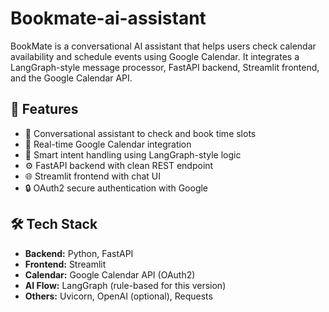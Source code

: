 # Bookmate-ai-assistant
BookMate is a conversational AI assistant that helps users check calendar availability and schedule events using Google Calendar. It integrates a LangGraph-style message processor, FastAPI backend, Streamlit frontend, and the Google Calendar API.

## 🚀 Features

- 🤖 Conversational assistant to check and book time slots
- 📅 Real-time Google Calendar integration
- 🧠 Smart intent handling using LangGraph-style logic
- ⚙️ FastAPI backend with clean REST endpoint
- 🌐 Streamlit frontend with chat UI
- 🔒 OAuth2 secure authentication with Google


## 🛠️ Tech Stack

- **Backend:** Python, FastAPI  
- **Frontend:** Streamlit  
- **Calendar:** Google Calendar API (OAuth2)  
- **AI Flow:** LangGraph (rule-based for this version)  
- **Others:** Uvicorn, OpenAI (optional), Requests
